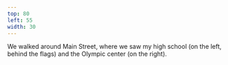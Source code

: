 ```yaml
---
top: 80
left: 55
width: 30
---
```

<!-- Tom Font -->
We walked around Main Street,
where we saw my high school
(on the left, behind the flags)
and the Olympic center
(on the right).
